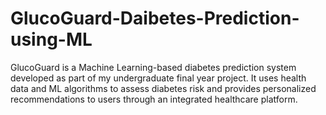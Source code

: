 # GlucoGuard-Daibetes-Prediction-using-ML
GlucoGuard is a Machine Learning-based diabetes prediction system developed as part of my undergraduate final year project. It uses health data and ML algorithms to assess diabetes risk and provides personalized recommendations to users through an integrated healthcare platform.
